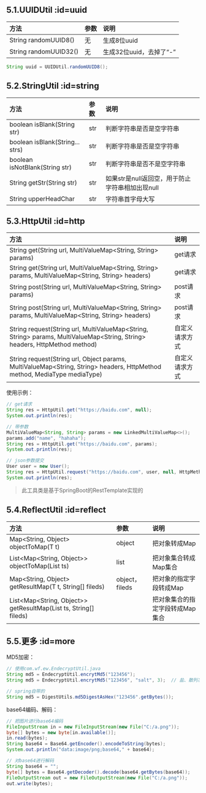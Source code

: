 ## 5.1.UUIDUtil      :id=uuid

方法 | 参数 | 说明
:--- | :--- | :---
String randomUUID8() | 无 | 生成8位uuid
String randomUUID32() | 无 | 生成32位uuid，去掉了“-”

```java
String uuid = UUIDUtil.randomUUID8();
```

## 5.2.StringUtil      :id=string

方法 | 参数 | 说明
:--- | :--- | :---
boolean isBlank(String str) | str | 判断字符串是否是空字符串
boolean isBlank(String... strs) | str | 判断字符串是否是空字符串
boolean isNotBlank(String str) | str | 判断字符串是否不是空字符串
String getStr(String str) | str | 如果str是null返回空，用于防止字符串相加出现null
String upperHeadChar | str | 字符串首字母大写


## 5.3.HttpUtil      :id=http

方法 | 说明
:--- | :---
String get(String url, MultiValueMap<String, String> params) | get请求
String get(String url, MultiValueMap<String, String> params, MultiValueMap<String, String> headers) | get请求
String post(String url, MultiValueMap<String, String> params) | post请求
String post(String url, MultiValueMap<String, String> params, MultiValueMap<String, String> headers) | post请求
String request(String url, MultiValueMap<String, String> params, MultiValueMap<String, String> headers, HttpMethod method) | 自定义请求方式
String request(String url, Object params, MultiValueMap<String, String> headers, HttpMethod method, MediaType mediaType) | 自定义请求方式

使用示例：
```java
// get请求
String res = HttpUtil.get("https://baidu.com", null);
System.out.println(res);

// 带参数
MultiValueMap<String, String> params = new LinkedMultiValueMap<>();
params.add("name", "hahaha");
String res = HttpUtil.get("https://baidu.com", params);
System.out.println(res);

// json参数提交
User user = new User();
String res = HttpUtil.request("https://baidu.com", user, null, HttpMethod.POST, MediaType.APPLICATION_JSON);
System.out.println(res);
```

> 此工具类是基于SpringBoot的RestTemplate实现的


## 5.4.ReflectUtil      :id=reflect

方法 | 参数 | 说明
:--- | :--- | :---
Map<String, Object> objectToMap(T t) | object | 把对象转成Map
List<Map<String, Object>> objectToMap(List<T> ts) | list | 把对象集合转成Map集合
Map<String, Object> getResultMap(T t, String[] fileds) | object，fileds | 把对象的指定字段转成Map
List<Map<String, Object>> getResultMap(List<T> ts, String[] fileds) |  | 把对象集合的指定字段转成Map集合


## 5.5.更多      :id=more

MD5加密：

```java
// 使用com.wf.ew.EndecryptUtil.java
String md5 = EndecryptUtil.encrytMd5("123456");
String md5 = EndecryptUtil.encrytMd5("123456", "salt", 3);  // 盐、散列次数

// spring自带的
String md5 = DigestUtils.md5DigestAsHex("123456".getBytes());
```

base64编码、解码：

```java
// 把图片进行base64编码
FileInputStream in = new FileInputStream(new File("C:/a.png"));
byte[] bytes = new byte[in.available()];
in.read(bytes);
String base64 = Base64.getEncoder().encodeToString(bytes);
System.out.println("data:image/png;base64," + base64);

// 对base64进行解码
String base64 = "";
byte[] bytes = Base64.getDecoder().decode(base64.getBytes(base64));
FileOutputStream out = new FileOutputStream(new File("C:/a.png"));
out.write(bytes);
```
